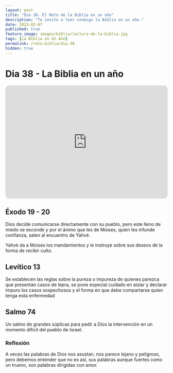 ```yaml
---
layout: post
title: "Dia 38- El Reto de la Biblia en un año"
description: "Te invito a leer conmigo la Biblia en un año."
date: 2023-02-07
published: true
feature_image: images/biblia/lectura-de-la-biblia.jpg
tags: [La Biblia en Un Año]
permalink: /reto-biblia/dia-38
hidden: true
---
```


# Dia 38 - La Biblia en un año
<iframe style="border-radius:12px" src="https://open.spotify.com/embed/episode/6PB3ZsLH1jgEZmequUuCr9?utm_source=generator" width="100%" height="352" frameBorder="0" allowfullscreen="" allow="autoplay; clipboard-write; encrypted-media; fullscreen; picture-in-picture" loading="lazy"></iframe>

## Éxodo 19 - 20
Dios decide comunicarse directamente con su pueblo, pero este lleno de miedo se esconde y por el ánimo que les de Moises, quien les infunde confianza, salen al encuentro de Yahvé.

Yahvé da a Moises los mandamientos y le instruye sobre sus deseos de la forma de recibir culto.

## Levítico 13
Se establecen las reglas sobre la pureza o impureza de quienes parezca que presentan casos de lepra, se pone especial cuidado en aislar y declarar impuro los casos sospechosos y el forma en que debe compartarse quien tenga esta enfermedad

## Salmo 74
Un salmo de grandes súplicas para pedir a Dios la intervención en un momento dificil del pueblo de Israel.

### Reflexión
A veces las palabras de Dios nos asustan, nos parece lejano y peligroso, pero debemos entender que no es así, sus palabras aunque fuertes como un trueno, son palabras dirigidas con amor.






